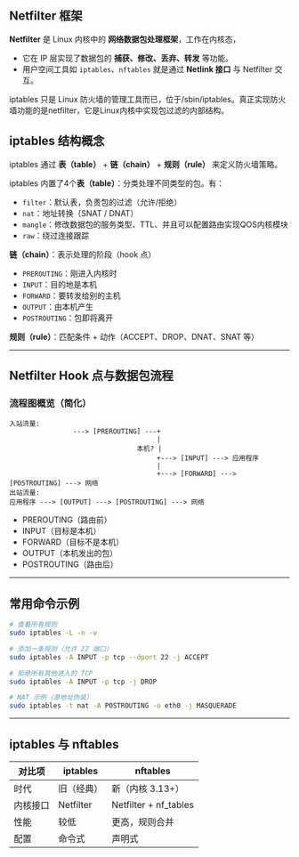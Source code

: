 ## Netfilter 框架

**Netfilter** 是 Linux 内核中的 **网络数据包处理框架**，工作在内核态，

* 它在 IP 层实现了数据包的 **捕获、修改、丢弃、转发** 等功能。
* 用户空间工具如 `iptables`、`nftables` 就是通过 **Netlink 接口** 与 Netfilter 交互。

iptables 只是 Linux 防火墙的管理工具而已，位于/sbin/iptables。真正实现防火墙功能的是netfilter，它是Linux内核中实现包过滤的内部结构。

## iptables 结构概念

iptables 通过 **表（table）** + **链（chain）** + **规则（rule）** 来定义防火墙策略。

iptables 内置了4个**表（table）**：分类处理不同类型的包。有：

  * `filter`：默认表，负责包的过滤（允许/拒绝）
  * `nat`：地址转换（SNAT / DNAT）
  * `mangle`：修改数据包的服务类型、TTL、并且可以配置路由实现QOS内核模块
  * `raw`：绕过连接跟踪

**链（chain）**：表示处理的阶段（hook 点）

  * `PREROUTING`：刚进入内核时
  * `INPUT`：目的地是本机
  * `FORWARD`：要转发给别的主机
  * `OUTPUT`：由本机产生
  * `POSTROUTING`：包即将离开

**规则（rule）**：匹配条件 + 动作（ACCEPT、DROP、DNAT、SNAT 等）

---

## Netfilter Hook 点与数据包流程

### 流程图概览（简化）

```text
入站流量:
                ---> [PREROUTING] ---+
                                     |
                                本机? |
                                     +---> [INPUT] ---> 应用程序
                                     |
                                     +---> [FORWARD] ---> [POSTROUTING] ---> 网络
出站流量:
应用程序 ---> [OUTPUT] ---> [POSTROUTING] ---> 网络
```

* PREROUTING（路由前）
* INPUT（目标是本机）
* FORWARD（目标不是本机）
* OUTPUT（本机发出的包）
* POSTROUTING（路由后）

---

## 常用命令示例

```bash
# 查看所有规则
sudo iptables -L -n -v

# 添加一条规则（允许 22 端口）
sudo iptables -A INPUT -p tcp --dport 22 -j ACCEPT

# 拒绝所有其他进入的 TCP
sudo iptables -A INPUT -p tcp -j DROP

# NAT 示例（源地址伪装）
sudo iptables -t nat -A POSTROUTING -o eth0 -j MASQUERADE
```

---

## iptables 与 nftables

| 对比项  | iptables  | nftables              |
| ---- | --------- | --------------------- |
| 时代   | 旧（经典）     | 新（内核 3.13+）           |
| 内核接口 | Netfilter | Netfilter + nf_tables |
| 性能   | 较低        | 更高，规则合并               |
| 配置   | 命令式       | 声明式                   |


